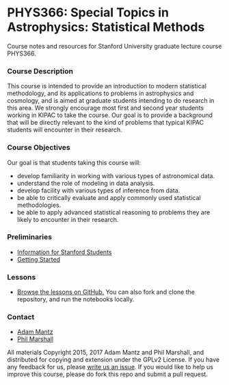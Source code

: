 # PHYS366: Special Topics in Astrophysics: Statistical Methods

Course notes and resources for Stanford University graduate lecture course PHYS366.

### Course Description

This course is intended to provide an introduction to modern
statistical methodology, and its applications to problems in
astrophysics and cosmology, and is aimed at graduate students
intending to do research in this area. We
strongly encourage most first and second year students working in
KIPAC to take the course.  Our goal is to provide a background that
will be directly relevant to the kind of problems that typical KIPAC
students will encounter in their research.

### Course Objectives

Our goal is that students taking this course will:
* develop familiarity in working with various types of astronomical data.
* understand the role of modeling in data analysis.
* develop facility with various types of inference from data.
* be able to critically evaluate and apply commonly used statistical methodologies.
* be able to apply advanced statistical reasoning to problems they are likely to encounter in their research.


### Preliminaries

* [Information for Stanford Students](https://github.com/KIPAC/StatisticalMethods/blob/master/doc/Stanford.md)
* [Getting Started](https://github.com/KIPAC/StatisticalMethods/blob/master/doc/GettingStarted.md)

<!-- * [Textbooks and Course Materials](https://github.com/KIPAC/StatisticalMethods/blob/master/doc/Textbooks.md) -->


### Lessons

<!--
* **[Work through the lessons online.](http://mybinder.org/repo/KIPAC/StatisticalMethods)** [![Binder](http://mybinder.org/badge.svg)](http://mybinder.org/repo/KIPAC/StatisticalMethods)  
Getting the course notebooks online at `binder` can take a few minutes - and if you don't see the content you were expecting, that might be because the `binder` copy of the repo needs updating. You can do that yourself by re-entering `KIPAC/StatisticalMethods` in the form at [mybinder.org](http://mybinder.org), checking `requirements.txt` and then clicking "make my binder." The status of the most recent binder build can be viewed [here](http://mybinder.org/repo/KIPAC/StatisticalMethods/status).
-->

* [Browse the lessons on GitHub.](https://github.com/KIPAC/StatisticalMethods/blob/master/index.ipynb) You can also fork and clone the repository, and run the notebooks locally.


### Contact

* [Adam Mantz](https://github.com/KIPAC/StatisticalMethods/issues/new?body=@abmantz)
* [Phil Marshall](https://github.com/KIPAC/StatisticalMethods/issues/new?body=@drphilmarshall)


All materials Copyright 2015, 2017 Adam Mantz and Phil Marshall, and distributed for copying and extension under the GPLv2 License. If you have any feedback for us, please [write us an issue](https://github.com/KIPAC/StatisticalMethods/issues). If you would like to help us improve this course, please do fork this repo and submit a pull request.
